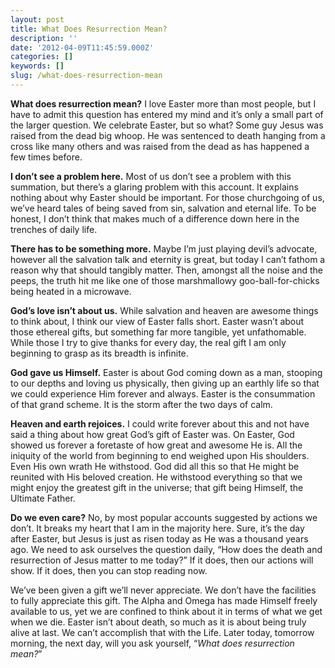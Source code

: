 ```yaml
---
layout: post
title: What Does Resurrection Mean?
description: ''
date: '2012-04-09T11:45:59.000Z'
categories: []
keywords: []
slug: /what-does-resurrection-mean
---
```


**What does resurrection mean?** I love Easter more than most people, but I have to admit this question has entered my mind and it’s only a small part of the larger question. We celebrate Easter, but so what? Some guy Jesus was raised from the dead big whoop. He was sentenced to death hanging from a cross like many others and was raised from the dead as has happened a few times before.

**I don’t see a problem here.** Most of us don’t see a problem with this summation, but there’s a glaring problem with this account. It explains nothing about why Easter should be important. For those churchgoing of us, we’ve heard tales of being saved from sin, salvation and eternal life. To be honest, I don’t think that makes much of a difference down here in the trenches of daily life.

**There has to be something more.** Maybe I’m just playing devil’s advocate, however all the salvation talk and eternity is great, but today I can’t fathom a reason why that should tangibly matter. Then, amongst all the noise and the peeps, the truth hit me like one of those marshmallowy goo-ball-for-chicks being heated in a microwave.

**God’s love isn’t about us.** While salvation and heaven are awesome things to think about, I think our view of Easter falls short. Easter wasn’t about those ethereal gifts, but something far more tangible, yet unfathomable. While those I try to give thanks for every day, the real gift I am only beginning to grasp as its breadth is infinite.

**God gave us Himself.** Easter is about God coming down as a man, stooping to our depths and loving us physically, then giving up an earthly life so that we could experience Him forever and always. Easter is the consummation of that grand scheme. It is the storm after the two days of calm.

**Heaven and earth rejoices.** I could write forever about this and not have said a thing about how great God’s gift of Easter was. On Easter, God showed us forever a foretaste of how great and awesome He is. All the iniquity of the world from beginning to end weighed upon His shoulders. Even His own wrath He withstood. God did all this so that He might be reunited with His beloved creation. He withstood everything so that we might enjoy the greatest gift in the universe; that gift being Himself, the Ultimate Father.

**Do we even care?** No, by most popular accounts suggested by actions we don’t. It breaks my heart that I am in the majority here. Sure, it’s the day after Easter, but Jesus is just as risen today as He was a thousand years ago. We need to ask ourselves the question daily, “How does the death and resurrection of Jesus matter to me today?” If it does, then our actions will show. If it does, then you can stop reading now.

We’ve been given a gift we’ll never appreciate. We don’t have the facilities to fully appreciate this gift. The Alpha and Omega has made Himself freely available to us, yet we are confined to think about it in terms of what we get when we die. Easter isn’t about death, so much as it is about being truly alive at last. We can’t accomplish that with the Life. Later today, tomorrow morning, the next day, will you ask yourself, “_What does resurrection mean?_”
